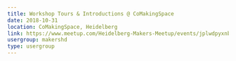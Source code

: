 ```yaml
---
title: Workshop Tours & Introductions @ CoMakingSpace
date: 2018-10-31
location: CoMakingSpace, Heidelberg
link: https://www.meetup.com/Heidelberg-Makers-Meetup/events/jplwdpyxnbpc/
usergroup: makershd
type: usergroup
---
```

